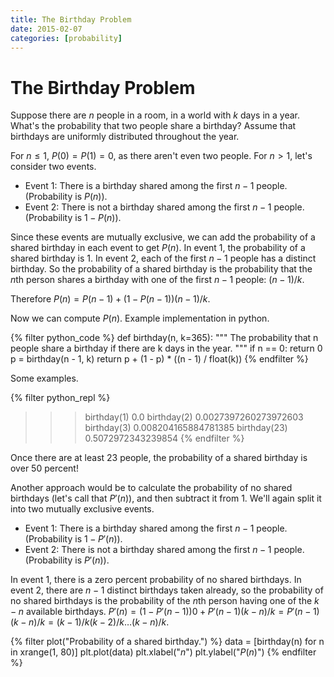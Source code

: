 ```yaml
---
title: The Birthday Problem
date: 2015-02-07
categories: [probability]
---
```


# The Birthday Problem #

Suppose there are $n$ people in a room, in a world with $k$ days in a year.
What's the probability that two people share a birthday? Assume that birthdays
are uniformly distributed throughout the year.

For $n \leq 1$, $P(0) = P(1) = 0$, as there aren't even two people.
For $n > 1$, let's consider two events.

- Event 1: There is a birthday shared among the first $n - 1$ people. (Probability is $P(n)$).
- Event 2: There is not a birthday shared among the first $n - 1$ people. (Probability is $1 - P(n)$).

Since these events are mutually exclusive, we can add the probability of a shared birthday
in each event to get $P(n)$. In event 1, the probability of a shared birthday is $1$. In
event 2, each of the first $n - 1$ people has a distinct birthday. So the probability of a
shared birthday is the probability that the $n$th person shares a birthday with one of the
first $n - 1$ people: $(n - 1)/k$.

Therefore $P(n) = P(n - 1) + (1 - P(n - 1))(n - 1)/k$.

Now we can compute $P(n)$. Example implementation in python.

{% filter python_code %}
def birthday(n, k=365):
    """
    The probability that n people share a birthday if there are k days in the year.
    """
    if n == 0:
        return 0
    p = birthday(n - 1, k)
    return p + (1 - p) * ((n - 1) / float(k))
{% endfilter %}

Some examples.

{% filter python_repl %}
>>> birthday(1)
0.0
>>> birthday(2)
0.0027397260273972603
>>> birthday(3)
0.008204165884781385
>>> birthday(23)
0.5072972343239854
{% endfilter %}

Once there are at least 23 people, the probability of a shared birthday is over 50 percent!

Another approach would be to calculate the probability of no shared birthdays (let's call that $P'(n)$), and then subtract it from 1.
We'll again split it into two mutually exclusive events.

- Event 1: There is a birthday shared among the first $n - 1$ people. (Probability is $1 - P'(n)$).
- Event 2: There is not a birthday shared among the first $n - 1$ people. (Probability is $P'(n)$).

In event 1, there is a zero percent probability of no shared birthdays. In event 2,
there are $n - 1$ distinct birthdays taken already, so the probability of no shared birthdays
is the probability of the $n$th person having one of the $k - n$ available birthdays.
$P'(n) = (1 - P'(n-1)) 0 + P'(n-1)(k-n)/k = P'(n-1)(k-n)/k = (k-1)/k (k-2)/k \dots (k-n)/k$.

{% filter plot("Probability of a shared birthday.") %}
data = [birthday(n) for n in xrange(1, 80)]
plt.plot(data)
plt.xlabel("$n$")
plt.ylabel("$P(n)$")
{% endfilter %}
